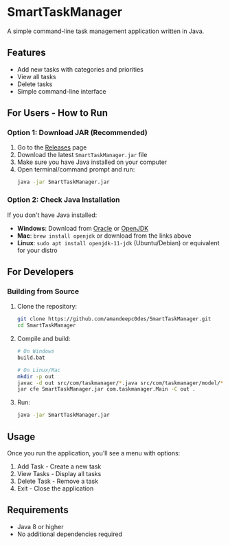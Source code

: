 # SmartTaskManager

A simple command-line task management application written in Java.

## Features
- Add new tasks with categories and priorities
- View all tasks
- Delete tasks
- Simple command-line interface

## For Users - How to Run

### Option 1: Download JAR (Recommended)
1. Go to the [Releases](https://github.com/amandeepc0des/SmartTaskManager/releases) page
2. Download the latest `SmartTaskManager.jar` file
3. Make sure you have Java installed on your computer
4. Open terminal/command prompt and run:
   ```bash
   java -jar SmartTaskManager.jar
   ```

### Option 2: Check Java Installation
If you don't have Java installed:
- **Windows**: Download from [Oracle](https://www.oracle.com/java/technologies/downloads/) or [OpenJDK](https://adoptium.net/)
- **Mac**: `brew install openjdk` or download from the links above
- **Linux**: `sudo apt install openjdk-11-jdk` (Ubuntu/Debian) or equivalent for your distro

## For Developers

### Building from Source
1. Clone the repository:
   ```bash
   git clone https://github.com/amandeepc0des/SmartTaskManager.git
   cd SmartTaskManager
   ```

2. Compile and build:
   ```bash
   # On Windows
   build.bat
   
   # On Linux/Mac
   mkdir -p out
   javac -d out src/com/taskmanager/*.java src/com/taskmanager/model/*.java src/com/taskmanager/model/enums/*.java src/com/taskmanager/service/*.java
   jar cfe SmartTaskManager.jar com.taskmanager.Main -C out .
   ```

3. Run:
   ```bash
   java -jar SmartTaskManager.jar
   ```

## Usage
Once you run the application, you'll see a menu with options:
1. Add Task - Create a new task
2. View Tasks - Display all tasks
3. Delete Task - Remove a task
4. Exit - Close the application

## Requirements
- Java 8 or higher
- No additional dependencies required